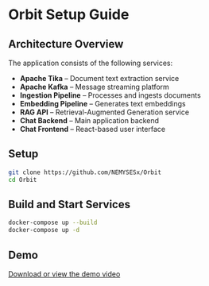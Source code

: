 # Orbit Setup Guide

## Architecture Overview
The application consists of the following services:

- **Apache Tika** – Document text extraction service  
- **Apache Kafka** – Message streaming platform  
- **Ingestion Pipeline** – Processes and ingests documents  
- **Embedding Pipeline** – Generates text embeddings  
- **RAG API** – Retrieval-Augmented Generation service  
- **Chat Backend** – Main application backend  
- **Chat Frontend** – React-based user interface  

## Setup

```bash
git clone https://github.com/NEMYSESx/Orbit
cd Orbit
```

## Build and Start Services

```bash
docker-compose up --build
docker-compose up -d
```

## Demo
 [Download or view the demo video](./Orbit%20demo%20video.mp4)


